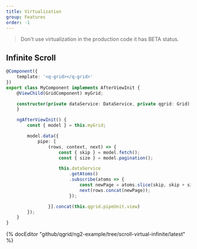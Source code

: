 ```yaml
---
title: Virtualization
group: Features
order: -1
---
```


> Don't use virtualization in the production code it has BETA status.

## Infinite Scroll

```typescript
@Component({
	template: '<q-grid></q-grid>'
})
export class MyComponent implements AfterViewInit {
	@ViewChild(GridComponent) myGrid;

	constructor(private dataService: DataService, private qgrid: Grid) {
	}

	ngAfterViewInit() {
		const { model } = this.myGrid;

		model.data({
			pipe: [
				(rows, context, next) => {
					const { skip } = model.fetch();
					const { size } = model.pagination();

					this.dataService
						.getAtoms()
						.subscribe(atoms => {
							const newPage = atoms.slice(skip, skip + size);
							next(rows.concat(newPage));
						});

				}].concat(this.qgrid.pipeUnit.view)
		});
	}
}
```

{% docEditor "github/qgrid/ng2-example/tree/scroll-virtual-infinite/latest" %}
